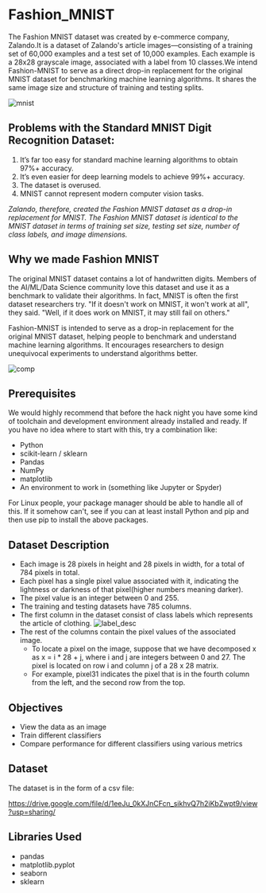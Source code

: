 # Fashion_MNIST

The Fashion MNIST dataset was created by e-commerce company, Zalando.It is a dataset of Zalando's article images—consisting of a training set of 60,000 examples and a test set of 10,000 examples. Each example is a 28x28 grayscale image, associated with a label from 10 classes.We intend Fashion-MNIST to serve as a direct drop-in replacement for the original MNIST dataset for benchmarking machine learning algorithms. It shares the same image size and structure of training and testing splits.

![mnist](https://user-images.githubusercontent.com/41579652/56460242-4b9c1600-63bd-11e9-868e-855f64e27857.gif)

## Problems with the Standard MNIST Digit Recognition Dataset:
1. It’s far too easy for standard machine learning algorithms to obtain 97%+ accuracy.
2. It’s even easier for deep learning models to achieve 99%+ accuracy.
3. The dataset is overused.
4. MNIST cannot represent modern computer vision tasks.

*Zalando, therefore, created the Fashion MNIST dataset as a drop-in replacement for MNIST. The Fashion MNIST dataset is identical to the MNIST dataset in terms of training set size, testing set size, number of class labels, and image dimensions.*

## Why we made Fashion MNIST

The original MNIST dataset contains a lot of handwritten digits. Members of the AI/ML/Data Science community love this dataset and use it as a benchmark to validate their algorithms. In fact, MNIST is often the first dataset researchers try. "If it doesn't work on MNIST, it won't work at all", they said. "Well, if it does work on MNIST, it may still fail on others."

Fashion-MNIST is intended to serve as a drop-in replacement for the original MNIST dataset, helping people to benchmark and understand machine learning algorithms. It encourages researchers to design unequivocal experiments to understand algorithms better.

![comp](https://user-images.githubusercontent.com/41579652/56460291-2e1b7c00-63be-11e9-9556-357c8fea8ac6.JPG)

## Prerequisites

We would highly recommend that before the hack night you have some kind of toolchain and development environment already installed and ready. If you have no idea where to start with this, try a combination like:
- Python
- scikit-learn / sklearn
- Pandas
- NumPy
- matplotlib
- An environment to work in (something like Jupyter or Spyder)

For Linux people, your package manager should be able to handle all of this. If it somehow can't, see if you can at least install Python and pip and then use pip to install the above packages.

## Dataset Description

- Each image is 28 pixels in height and 28 pixels in width, for a total of 784 pixels in total.
- Each pixel has a single pixel value associated with it, indicating the lightness or darkness of that pixel(higher numbers meaning darker).
- The pixel value is an integer between 0 and 255.
- The training and testing datasets have 785 columns.
- The first column in the dataset consist of class labels which represents the article of clothing.
  ![label_desc](https://user-images.githubusercontent.com/41579652/56460399-b0587000-63bf-11e9-99a3-1c93f700ccd3.JPG)
- The rest of the columns contain the pixel values of the associated image.
  - To locate a pixel on the image, suppose that we have decomposed x as x = i * 28 + j, where i and j are integers between 0 and 27. The pixel is located on row i and column j of a 28 x 28 matrix.
  - For example, pixel31 indicates the pixel that is in the fourth column from the left, and the second row from the top.
  
## Objectives
- View the data as an image
- Train different classifiers
- Compare performance for different classifiers using various metrics

## Dataset

The dataset is in the form of a csv file:

https://drive.google.com/file/d/1eeJu_0kXJnCFcn_sikhvQ7h2iKbZwpt9/view?usp=sharing/

## Libraries Used
- pandas
- matplotlib.pyplot
- seaborn
- sklearn





  





